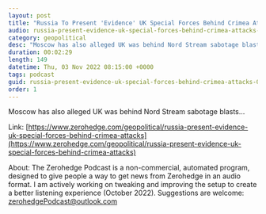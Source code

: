 ```yaml
---
layout: post
title: "Russia To Present 'Evidence' UK Special Forces Behind Crimea Attacks"
audio: russia-present-evidence-uk-special-forces-behind-crimea-attacks-0
category: geopolitical
desc: "Moscow has also alleged UK was behind Nord Stream sabotage blasts..."
duration: 00:02:29
length: 149
datetime: Thu, 03 Nov 2022 08:15:00 +0000
tags: podcast
guid: russia-present-evidence-uk-special-forces-behind-crimea-attacks-0
order: 1
---
```

Moscow has also alleged UK was behind Nord Stream sabotage blasts...

Link: [https://www.zerohedge.com/geopolitical/russia-present-evidence-uk-special-forces-behind-crimea-attacks](https://www.zerohedge.com/geopolitical/russia-present-evidence-uk-special-forces-behind-crimea-attacks)

About: The Zerohedge Podcast is a non-commercial, automated program, designed to give people a way to get news from Zerohedge in an audio format.  I am actively working on tweaking and improving the setup to create a better listening experience (October 2022).  Suggestions are welcome: [zerohedgePodcast@outlook.com](mailto:zerohedgePodcast@outlook.com)